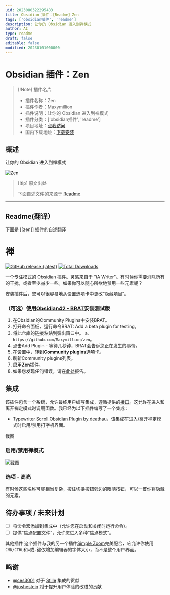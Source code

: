 ```yaml
---
uid: 2023080322295483
title: Obsidian 插件：【Readme】Zen
tags: ['obsidian插件', 'readme']
description: 让你的 Obsidian 进入到禅模式
author: AI
type: readme
draft: false
editable: false
modified: 20230101000000
---
```


# Obsidian 插件：Zen

> [!Note] 插件名片
> - 插件名称：Zen
> - 插件作者：Maxymillion
> - 插件说明：让你的 Obsidian 进入到禅模式
> - 插件分类：['obsidian插件', 'readme']
> - 项目地址：[点我访问](https://github.com/Maxymillion/zen)
> - 国内下载地址：[下载安装](https://pkmer.cn/products/plugin/pluginMarket/?zen)

## 概述

让你的 Obsidian 进入到禅模式

![Zen](https://cdn.pkmer.cn/covers/zen_new.gif!pkmer)

> [!tip] 原文出处
> 
>下面自述文件的来源于 [Readme](https://ghproxy.net/https://raw.githubusercontent.com/Maxymillion/zen/main/README.md)
> 

---

## Readme(翻译）

下面是 [[zen]] 插件的自述翻译


# 禅

[![GitHub release (latest)](https://img.shields.io/github/v/release/Maxymillion/zen?style=flat-square&sort=semver)](https://github.com/Maxymillion/zen/releases/latest) 
[![Total Downloads](https://img.shields.io/github/downloads/Maxymillion/Zen/total?style=flat-square)](https://github.com/Maxymillion/zen/releases/latest) 

一个专注模式的 Obsidian 插件。灵感来自于 "iA Writer"。有时候你需要消除所有的干扰，或者至少减少一些。如果你可以随心所欲地禁用一些元素呢？

安装插件后，您可以很容易地从设置选项卡中更改“隐藏项目”。

### （可选）使用[Obsidian42 - BRAT](https://github.com/TfTHacker/obsidian42-brat)安装测试版
1. 在Obsidian的Community Plugins中安装BRAT。
2. 打开命令面板，运行命令BRAT: Add a beta plugin for testing。
3. 将此仓库的链接粘贴到弹出窗口中。
   a. `https://github.com/Maxymillion/zen`。
4. 点击Add Plugin - 等待几秒钟，BRAT会告诉您正在发生的事情。
5. 在设置中，转到**Community plugins**选项卡。
6. 刷新Community plugins列表。
7. 启用**Zen**插件。
8. 如果您发现任何错误，请在[此处](https://github.com/Maxymillion/zen/issues)报告。

## 集成
该插件包含一个系统，允许最终用户编写集成，遵循提供的[接口](src/plugin.integrations.ts)。这允许在进入和离开禅定模式时调用函数。我已经为以下插件编写了一个集成：
- [Typewriter Scroll Obsidian Plugin by deathau](https://github.com/deathau/cm-typewriter-scroll-obsidian)，该集成在进入/离开禅定模式时启用/禁用打字机界面。

截图

### 启用/禁用禅模式
![截图](https://s3.gifyu.com/images/Screen-Recording-2023-02-14-at-15.07.12.gif)

### 选项 - 高亮
有时候这些名称可能相当复杂，按住切换按钮旁边的眼睛按钮，可以一瞥你将隐藏的元素。

## 待办事项 / 未来计划
- [ ] 将命令宏添加到集成中（允许您在启动和关闭时运行命令）。
- [ ] 提供“焦点配置文件”，允许您进入多种“焦点模式”。

其他插件
这个插件与我的另一个插件[Simple Zoom](https://github.com/Maxymillion/simple-zoom)完美配合，它允许你使用`CMD/CTRL`和`=`或`-`键仅增加编辑器的字体大小，而不是整个用户界面。

## 鸣谢
- [@ces3001](https://github.com/ces3001) 对于 [Stille](https://github.com/michaellee/stille) 集成的贡献
- [@joshestein](https://github.com/joshestein) 对于提升用户体验的改进的贡献




